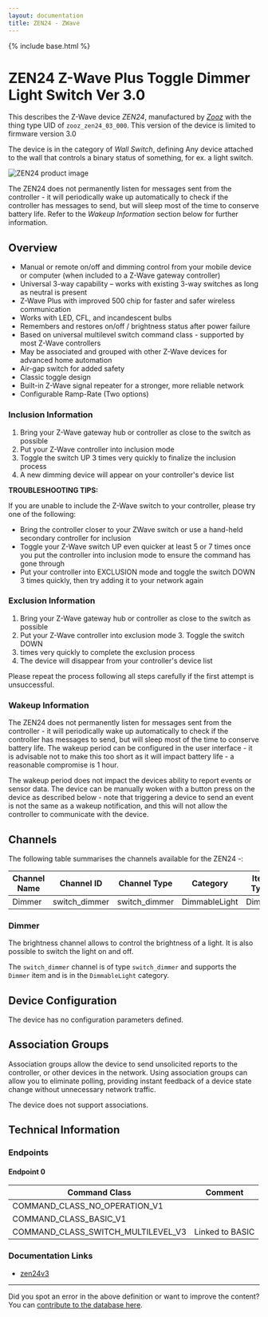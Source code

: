 ```yaml
---
layout: documentation
title: ZEN24 - ZWave
---
```


{% include base.html %}

# ZEN24 Z-Wave Plus Toggle Dimmer Light Switch Ver 3.0
This describes the Z-Wave device *ZEN24*, manufactured by *[Zooz](http://www.getzooz.com/)* with the thing type UID of ```zooz_zen24_03_000```.
This version of the device is limited to firmware version 3.0

The device is in the category of *Wall Switch*, defining Any device attached to the wall that controls a binary status of something, for ex. a light switch.

![ZEN24 product image](https://www.cd-jackson.com/zwave_device_uploads/1156/1156_default.jpg)


The ZEN24 does not permanently listen for messages sent from the controller - it will periodically wake up automatically to check if the controller has messages to send, but will sleep most of the time to conserve battery life. Refer to the *Wakeup Information* section below for further information.

## Overview

  * Manual or remote on/off and dimming control from your mobile device or computer (when included to a Z-Wave gateway controller)
  * Universal 3-way capability – works with existing 3-way switches as long as neutral is present
  * Z-Wave Plus with improved 500 chip for faster and safer wireless communication
  * Works with LED, CFL, and incandescent bulbs
  * Remembers and restores on/off / brightness status after power failure
  * Based on universal multilevel switch command class - supported by most Z-Wave controllers
  * May be associated and grouped with other Z-Wave devices for advanced home automation
  * Air-gap switch for added safety
  * Classic toggle design
  * Built-in Z-Wave signal repeater for a stronger, more reliable network
  * Configurable Ramp-Rate (Two options)

### Inclusion Information

  1. Bring your Z-Wave gateway hub or controller as close to the switch as possible
  2. Put your Z-Wave controller into inclusion mode
  3. Toggle the switch UP 3 times very quickly to finalize the inclusion process
  4. A new dimming device will appear on your controller's device list

**TROUBLESHOOTING TIPS:**

If you are unable to include the Z-Wave switch to your controller, please try one of the following:

  * Bring the controller closer to your ZWave switch or use a hand-held secondary controller for inclusion
  * Toggle your Z-Wave switch UP even quicker at least 5 or 7 times once you put the controller into inclusion mode to ensure the command has gone through
  * Put your controller into EXCLUSION mode and toggle the switch DOWN 3 times quickly, then try adding it to your network again

### Exclusion Information

  1. Bring your Z-Wave gateway hub or controller as close to the switch as possible
  2. Put your Z-Wave controller into exclusion mode 3. Toggle the switch DOWN
  3. times very quickly to complete the exclusion process
  4. The device will disappear from your controller's device list

Please repeat the process following all steps carefully if the first attempt is unsuccessful.

### Wakeup Information

The ZEN24 does not permanently listen for messages sent from the controller - it will periodically wake up automatically to check if the controller has messages to send, but will sleep most of the time to conserve battery life. The wakeup period can be configured in the user interface - it is advisable not to make this too short as it will impact battery life - a reasonable compromise is 1 hour.

The wakeup period does not impact the devices ability to report events or sensor data. The device can be manually woken with a button press on the device as described below - note that triggering a device to send an event is not the same as a wakeup notification, and this will not allow the controller to communicate with the device.

## Channels

The following table summarises the channels available for the ZEN24 -:

| Channel Name | Channel ID | Channel Type | Category | Item Type |
|--------------|------------|--------------|----------|-----------|
| Dimmer | switch_dimmer | switch_dimmer | DimmableLight | Dimmer | 

### Dimmer
The brightness channel allows to control the brightness of a light.
            It is also possible to switch the light on and off.

The ```switch_dimmer``` channel is of type ```switch_dimmer``` and supports the ```Dimmer``` item and is in the ```DimmableLight``` category.



## Device Configuration

The device has no configuration parameters defined.

## Association Groups

Association groups allow the device to send unsolicited reports to the controller, or other devices in the network. Using association groups can allow you to eliminate polling, providing instant feedback of a device state change without unnecessary network traffic.

The device does not support associations.
## Technical Information

### Endpoints

#### Endpoint 0

| Command Class | Comment |
|---------------|---------|
| COMMAND_CLASS_NO_OPERATION_V1| |
| COMMAND_CLASS_BASIC_V1| |
| COMMAND_CLASS_SWITCH_MULTILEVEL_V3| Linked to BASIC|

### Documentation Links

* [zen24v3](https://www.cd-jackson.com/zwave_device_uploads/1156/zooz-z-wave-plus-toggle-dimmer-ZEN24-ver-2-manual.pdf)

---

Did you spot an error in the above definition or want to improve the content?
You can [contribute to the database here](http://www.cd-jackson.com/index.php/zwave/zwave-device-database/zwave-device-list/devicesummary/1156).

